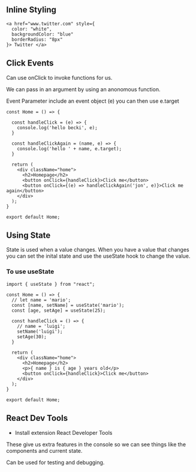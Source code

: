 ## Inline Styling

```
<a href="www.twitter.com" style={
  color: "white",
  backgroundColor: "blue"
  borderRadius: "8px"
}> Twitter </a>
```

## Click Events

Can use onClick to invoke functions for us. 

We can pass in an argument by using an anonomous function. 

Event Parameter include an event object (e)
you can then use e.target

```
const Home = () => {

  const handleClick = (e) => {
    console.log('hello becki', e);
  }

  const handleClickAgain = (name, e) => {
    console.log('hello ' + name, e.target);
  }

  return (
    <div className="home">
      <h2>Homepage</h2>
      <button onClick={handleClick}>Click me</button>
      <button onClick={(e) => handleClickAgain('jon', e)}>Click me again</button>
    </div>
  );
}
 
export default Home;
```

## Using State

State is used when a value changes. When you have a value that changes you can set the inital state and use the useState hook to change the value. 

### To use useState

```
import { useState } from "react";

const Home = () => {
  // let name = 'mario';
  const [name, setName] = useState('mario');
  const [age, setAge] = useState(25);

  const handleClick = () => {
    // name = 'luigi';
    setName('luigi');
    setAge(30);
  }

  return (
    <div className="home">
      <h2>Homepage</h2>
      <p>{ name } is { age } years old</p>
      <button onClick={handleClick}>Click me</button>
    </div>
  );
}
 
export default Home;
```
## React Dev Tools

- Install extension React Developer Tools 

These give us extra features in the console so we can see things like the components and current state. 

Can be used for testing and debugging. 




